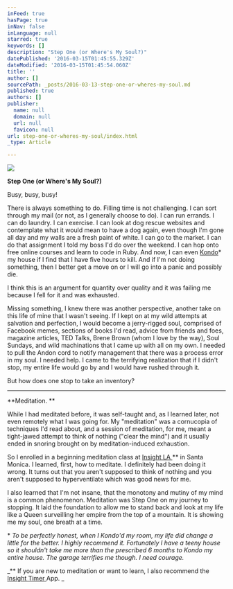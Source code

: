 ```yaml
---
inFeed: true
hasPage: true
inNav: false
inLanguage: null
starred: true
keywords: []
description: "Step One (or Where's My Soul?)"
datePublished: '2016-03-15T01:45:55.329Z'
dateModified: '2016-03-15T01:45:54.060Z'
title: ''
author: []
sourcePath: _posts/2016-03-13-step-one-or-wheres-my-soul.md
published: true
authors: []
publisher:
  name: null
  domain: null
  url: null
  favicon: null
url: step-one-or-wheres-my-soul/index.html
_type: Article

---
```

![](https://the-grid-user-content.s3-us-west-2.amazonaws.com/364e3441-d101-47cb-a76e-5c9691020d9c.jpg)

**Step One (or Where's My Soul?)**

Busy, busy, busy!

There
is always something to do. Filling time is not challenging. I can sort through my mail (or not, as I generally choose to do). I can run errands. I can do laundry. I can exercise. I can look at dog rescue websites and contemplate what it would mean to have a dog again, even though I'm gone all day and my walls are a fresh paint of white. I can go to the market. I can do that assignment I told my boss I'd do over the weekend. I can hop onto free online courses and learn to code in Ruby. And now, I can even [Kondo][0]\* my house if I find that I have five hours to kill. And if I'm not doing something, then I better get a move on or I will go into a panic and possibly die.

I think this is an
argument for quantity over quality and it was failing me because I fell for it and was exhausted.

Missing something, I knew there was another perspective, another take on this
life of mine that I wasn't seeing.  If I kept on at my wild attempts at
salvation and perfection, I would become a jerry-rigged soul, comprised of
Facebook memes, sections of books I'd read, advice from friends and foes,
magazine articles, TED Talks, Brene Brown (whom I love by the way), Soul Sundays, and wild machinations that I came up with all on
my own. I needed to pull the Andon cord to notify management that there was a process error in my soul.  I needed help. I came to the terrifying realization that if I didn't stop, my entire life
would go by and I would have rushed through it. 

But how does one stop to take an inventory? 

****

**Meditation. **

While I had meditated
before, it was self-taught and, as I learned later, not even remotely what I was going
for.  My "meditation" was a cornucopia of techniques I'd read
about, and a session of meditation, for me, meant a tight-jawed attempt to think
of nothing ("clear the mind") and it usually ended in snoring brought
on by meditation-induced exhaustion.  

So I
enrolled in a beginning meditation class at [Insight LA ][1]\*\* in Santa Monica. I learned, first, how to meditate. I definitely had been doing it wrong. It turns out that you aren't supposed to
think of nothing and you aren't supposed to hyperventilate which was good news for me.

I also
learned that I'm not insane, that the monotony and mutiny of my mind is a
common phenomenon. Meditation was Step One on my journey to
stopping. It laid the foundation to allow me to stand back and look at my life like a Queen surveilling her empire from the top of a mountain. It is showing me my soul, one breath at a time.

\* _To
be perfectly honest, when I Kondo'd my room, my life did change a little for
the better. I highly recommend it.
Fortunately I have a teeny house so it shouldn't take me more than the
prescribed 6 months to Kondo my entire house. The garage terrifies me though. I need courage._

_\*\* If you are new to meditation or want to learn, I also recommend the [Insight Timer ][2]App.  _

[][3]

[0]: http://tidyingup.com/
[1]: insightla.org
[2]: https://insighttimer.com/
[3]: https://www.insightla.org/